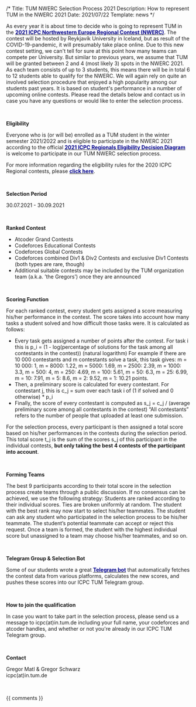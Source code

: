 /*
Title: TUM NWERC Selection Process 2021
Description: How to represent TUM in the NWERC 2021
Date: 2021/07/22
Template: news
*/


As every year it is about time to decide who is going to represent TUM in the [<span style="color:darkblue">**2021 ICPC Northwestern Europe Regional Contest (NWERC)**</span>](https://www.nwerc.eu/). The contest will be hosted by Reykjavík University in Iceland, but as result of the COVID-19-pandemic, it will presumably take place online. Due to this new contest setting, we can't tell for sure at this point how many teams can compete per University. But similar to previous years, we assume that TUM will be granted between 2 and 4 (most likely 3) spots in the NWERC 2021. As each team consists of up to 3 students, this means there will be in total 6 to 12 students able to qualify for the NWERC. We will again rely on quite an involved selection procedure that enjoyed a high popularity among our students past years. It is based on student's performance in a number of upcoming online contests. Please read the details below and contact us in case you have any questions or would like to enter the selection process.

<br/>


**Eligibility**

Everyone who is (or will be) enrolled as a TUM student in the winter semester 2021/2022 and is eligible to participate in the NWERC 2021 according to the official [<span style="color:darkblue">**2021 ICPC Regionals Eligibility Decision Diagram**</span>](https://drive.google.com/file/d/1E9yaQbpSu9059UrOYafAiNrH-ABgRDAW/view) is welcome to participate in our TUM NWERC selection process. 

For more information regarding the eligibility rules for the 2020 ICPC Regional contests, please [<span style="color:darkblue">**click here**</span>](https://icpc.global/regionals/rules).

<br/>

**Selection Period**

30.07.2021 - 30.09.2021

<br/>

**Ranked Contest**

- Atcoder Grand Contests
- Codeforces Educational Contests
- Codeforces Global Contests
- Codeforces combined Div1 & Div2 Contests and exclusive Div1 Contests (both types are rare, though)
- Additional suitable contests may be included by the TUM organization team (a.k.a. ’the Gregors’) once they are announced

<br/>

**Scoring Function**

For each ranked contest, every student gets assigned a score measuring his/her performance in the contest. The score takes into account how many tasks a student solved and how difficult those tasks were. It is calculated as follows:
- Every task gets assigned a number of points after the contest. For task i this is p_i = (1 - log(percentage of solutions for the task among all contestants in the contest)) (natural logarithm)
For example if there are 10 000 contestants and m contestants solve a task, this task gives: m = 10 000: 1, m = 8000: 1.22, m = 5000: 1.69, m = 2500: 2.39, m = 1000: 3.3, m = 500: 4, m = 250: 4.69, m = 100: 5.61, m = 50: 6.3, m = 25: 6.99, m = 10: 7.91, m = 5: 8.6, m = 2: 9.52, m = 1: 10.21 points.
- Then, a preliminary score is calculated for every contestant. For contestant j, this is c_j = sum over each task i of (1 if solved and 0 otherwise) * p_i
- Finally, the score of every contestant is computed as s_j = c_j / (average preliminary score among all contestants in the contest)
“All contestants” refers to the number of people that uploaded at least one submission.

For the selection process, every participant is then assigned a total score based on his/her performances in the contests during the selection period. This total score t_j is the sum of the scores s_j of this participant in the individual contests, **but only taking the best 4 contests of the participant into account**.

<br/>

**Forming Teams**

The best 9 participants according to their total score in the selection process create teams through a public discussion. If no consensus can be achieved, we use the following strategy:
Students are ranked according to their individual scores. Ties are broken uniformly at random. The student with the best rank may now start to select his/her teammates. The student can ask any student who participated in the selection process to be his/her teammate. The student’s potential teammate can accept or reject this request. Once a team is formed, the student with the highest individual score but unassigned to a team may choose his/her teammates, and so on.

<br/>


**Telegram Group & Selection Bot**

Some of our students wrote a great [<span style="color:darkblue">**Telegram bot**</span>](https://github.com/florianjuengermann/tum-nwerc-selection) that automatically fetches the contest data from various platforms, calculates the new scores, and pushes these scores into our ICPC TUM Telegram group.

<br/>

**How to join the qualification**

In case you want to take part in the selection process,  please send us a message to icpc(at)in.tum.de including your full name, your codeforces and atcoder handles, and whether or not you're already in our ICPC TUM Telegram group.

<br/>

**Contact**

Gregor Matl & Gregor Schwarz<br/>
icpc(at)in.tum.de

<br/>



{{ comments }}

